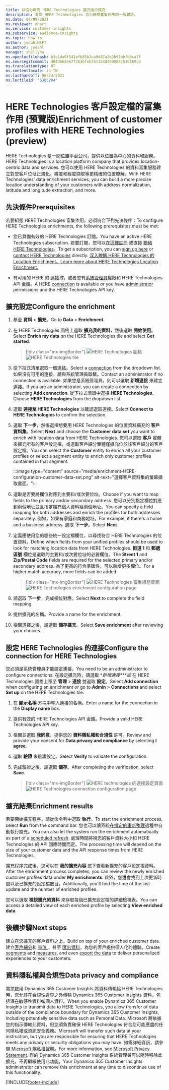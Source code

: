 ```yaml
---
title: 以協力廠商 HERE Technologies 擴充進行擴充
description: 有關 HERE Technologies 協力廠商富集作用的一般資訊。
ms.date: 04/09/2021
ms.reviewer: mhart
ms.service: customer-insights
ms.subservice: audience-insights
ms.topic: how-to
author: jodahlMSFT
ms.author: jodahl
manager: shellyha
ms.openlocfilehash: b3c1da0f541efb85b2ca9d87a2e3b97bbfb6ca7f
ms.sourcegitcommit: d84d664e67f263bfeb741154d309088c5101b9c3
ms.translationtype: HT
ms.contentlocale: zh-TW
ms.lasthandoff: 06/24/2021
ms.locfileid: "6305284"
---
```

# <a name="enrichment-of-customer-profiles-with-here-technologies-preview"></a><span data-ttu-id="b6f60-103">HERE Technologies 客戶設定檔的富集作用 (預覽版)</span><span class="sxs-lookup"><span data-stu-id="b6f60-103">Enrichment of customer profiles with HERE Technologies (preview)</span></span>

<span data-ttu-id="b6f60-104">HERE Technologies 是一間位置平台公司，提供以位置為中心的資料和服務。</span><span class="sxs-lookup"><span data-stu-id="b6f60-104">HERE Technologies is a location platform company that provides location-centric data and services.</span></span> <span data-ttu-id="b6f60-105">您可以使用 HERE Technologies 的資料富集服務建立對您客戶位址正規化、緯度和經度擷取等更精確的位置瞭解。</span><span class="sxs-lookup"><span data-stu-id="b6f60-105">With HERE Technologies' data enrichment services, you can build a more precise location understanding of your customers with address normalization, latitude and longitude extraction, and more.</span></span>

## <a name="prerequisites"></a><span data-ttu-id="b6f60-106">先決條件</span><span class="sxs-lookup"><span data-stu-id="b6f60-106">Prerequisites</span></span>

<span data-ttu-id="b6f60-107">若要組態 HERE Technologies 富集作用，必須符合下列先決條件：</span><span class="sxs-lookup"><span data-stu-id="b6f60-107">To configure HERE Technologies enrichments, the following prerequisites must be met:</span></span>

- <span data-ttu-id="b6f60-108">您已具備有效的 HERE Technologies 訂閱。</span><span class="sxs-lookup"><span data-stu-id="b6f60-108">You have an active HERE Technologies subscription.</span></span> <span data-ttu-id="b6f60-109">若要訂閱，您可以[在這裡註冊](https://developer.here.com/sign-up?utm_medium=referral&utm_source=Microsoft-Dynamics-CI&create=Freemium-Basic) 或直接 [聯絡 HERE Technologies](https://developer.here.com/help?utm_medium=referral&utm_source=Microsoft-Dynamics-CI#how-can-we-help-you)。</span><span class="sxs-lookup"><span data-stu-id="b6f60-109">To get a subscription, you can [sign up here](https://developer.here.com/sign-up?utm_medium=referral&utm_source=Microsoft-Dynamics-CI&create=Freemium-Basic) or [contact HERE Technologies](https://developer.here.com/help?utm_medium=referral&utm_source=Microsoft-Dynamics-CI#how-can-we-help-you) directly.</span></span> [<span data-ttu-id="b6f60-110">深入瞭解 HERE Technologies 的 Location Enrichment。</span><span class="sxs-lookup"><span data-stu-id="b6f60-110">Learn more about HERE Technologies Location Enrichment.</span></span>](https://developer.here.com/location-enrichment?cid=Dev-MicrosoftDynamics-DB-0-Dev-&utm_source=MicrosoftDynamics&utm_medium=referral&utm_campaign=Online_Dev_ReferralMicrosoft)

- <span data-ttu-id="b6f60-111">有可用的 HERE 的 [連接](connections.md)*或*，或者您有[系統管理員](permissions.md#administrator)權限和 HERE Technologies API 金鑰。</span><span class="sxs-lookup"><span data-stu-id="b6f60-111">A HERE [connection](connections.md) is available *or* you have [administrator](permissions.md#administrator) permissions and the HERE Technologies API key.</span></span>

## <a name="configure-the-enrichment"></a><span data-ttu-id="b6f60-112">擴充設定</span><span class="sxs-lookup"><span data-stu-id="b6f60-112">Configure the enrichment</span></span>

1. <span data-ttu-id="b6f60-113">移至 **資料** > **擴充**。</span><span class="sxs-lookup"><span data-stu-id="b6f60-113">Go to **Data** > **Enrichment**.</span></span> 

1. <span data-ttu-id="b6f60-114">在 HERE Technologies 圖格上選取 **擴充我的資料**，然後選取 **開始使用**。</span><span class="sxs-lookup"><span data-stu-id="b6f60-114">Select **Enrich my data** on the HERE Technologies tile and select **Get started**.</span></span>

   > [!div class="mx-imgBorder"]
   > <span data-ttu-id="b6f60-115">![HERE Technologies 圖格](media/HERE-tile.png "HERE Technologies 圖格")</span><span class="sxs-lookup"><span data-stu-id="b6f60-115">![HERE Technologies tile](media/HERE-tile.png "HERE Technologies tile")</span></span>

1. <span data-ttu-id="b6f60-116">從下拉式清單選取一個[連結](connections.md)。</span><span class="sxs-lookup"><span data-stu-id="b6f60-116">Select a [connection](connections.md) from the dropdown list.</span></span> <span data-ttu-id="b6f60-117">如果沒有可用的連接，請與系統管理員聯繫。</span><span class="sxs-lookup"><span data-stu-id="b6f60-117">Contact  an administrator if no connection is available.</span></span> <span data-ttu-id="b6f60-118">如果您是系統管理員，則可以選取 **新增連接** 來建立連接。</span><span class="sxs-lookup"><span data-stu-id="b6f60-118">If you are an administrator, you can create a connection by selecting **Add connection**.</span></span> <span data-ttu-id="b6f60-119">從下拉式清單中選擇 **HERE Technologies**。</span><span class="sxs-lookup"><span data-stu-id="b6f60-119">Choose **HERE Technologies** from the dropdown list.</span></span> 

1. <span data-ttu-id="b6f60-120">選取 **連接至 HERE Technologies** 以確認選取連接。</span><span class="sxs-lookup"><span data-stu-id="b6f60-120">Select **Connect to HERE Technologies** to confirm the selection.</span></span>

1.  <span data-ttu-id="b6f60-121">選取 **下一步**，然後選擇想要用 HERE Technologies 的位置資料擴充的 **客戶資料集**。</span><span class="sxs-lookup"><span data-stu-id="b6f60-121">Select **Next** and choose the **Customer data set** you want to enrich with location data from HERE Technologies.</span></span> <span data-ttu-id="b6f60-122">您可以選取 **客戶** 實體來擴充所有的客戶設定檔，或選取客戶細分實體僅擴充位於該客戶細分的客戶設定檔。</span><span class="sxs-lookup"><span data-stu-id="b6f60-122">You can select the **Customer** entity to enrich all your customer profiles or select a segment entity to enrich only customer profiles contained in that segment.</span></span>

    :::image type="content" source="media/enrichment-HERE-configuration-customer-data-set.png" alt-text="選擇客戶資料集的螢幕擷取畫面。":::

1. <span data-ttu-id="b6f60-124">選取是否要將欄位對應到主要和/或次要位址。</span><span class="sxs-lookup"><span data-stu-id="b6f60-124">Choose if you want to map fields to the primary and/or secondary address.</span></span> <span data-ttu-id="b6f60-125">您可以分別指定欄位對應到兩個地址並且指定擴充個人資料給兩個地址。</span><span class="sxs-lookup"><span data-stu-id="b6f60-125">You can specify a field mapping for both addresses and enrich the profiles for both addresses separately.</span></span> <span data-ttu-id="b6f60-126">例如，如果有家庭和商務地址。</span><span class="sxs-lookup"><span data-stu-id="b6f60-126">For example, if there's a home and a business address.</span></span> <span data-ttu-id="b6f60-127">選取 **下一步**。</span><span class="sxs-lookup"><span data-stu-id="b6f60-127">Select **Next**.</span></span>

1. <span data-ttu-id="b6f60-128">定義應使用您的哪些統一設定檔欄位，以尋找符合 HERE Technologies 的位置資料。</span><span class="sxs-lookup"><span data-stu-id="b6f60-128">Define which fields from your unified profiles should be used to look for matching location data from HERE Technologies.</span></span> <span data-ttu-id="b6f60-129">**街道 1** 和 **郵遞區號** 欄位是選取的主要和/或次要位址的必要欄位。</span><span class="sxs-lookup"><span data-stu-id="b6f60-129">The **Street 1** and **Zip/Postal Code** fields are required for the selected primary and/or secondary address.</span></span> <span data-ttu-id="b6f60-130">為了更高的符合準確性，可以新增更多欄位。</span><span class="sxs-lookup"><span data-stu-id="b6f60-130">For a higher match accuracy, more fields can be added.</span></span>

   > [!div class="mx-imgBorder"]
   > <span data-ttu-id="b6f60-131">![HERE Technologies 富集組態頁面](media/enrichment-HERE-configuration.png "HERE Technologies 富集組態頁面")</span><span class="sxs-lookup"><span data-stu-id="b6f60-131">![HERE Technologies enrichment configuration page](media/enrichment-HERE-configuration.png "HERE Technologies enrichment configuration page")</span></span>

1. <span data-ttu-id="b6f60-132">請選取 **下一步**，完成欄位對應。</span><span class="sxs-lookup"><span data-stu-id="b6f60-132">Select **Next** to complete the field mapping.</span></span>

1. <span data-ttu-id="b6f60-133">提供擴充的名稱。</span><span class="sxs-lookup"><span data-stu-id="b6f60-133">Provide a name for the enrichment.</span></span> 

1. <span data-ttu-id="b6f60-134">檢閱選擇之後，請選取 **儲存擴充**。</span><span class="sxs-lookup"><span data-stu-id="b6f60-134">Select **Save enrichment** after reviewing your choices.</span></span>

## <a name="configure-the-connection-for-here-technologies"></a><span data-ttu-id="b6f60-135">設定 HERE Technologies 的連接</span><span class="sxs-lookup"><span data-stu-id="b6f60-135">Configure the connection for HERE Technologies</span></span> 

<span data-ttu-id="b6f60-136">您必須是系統管理員才能設定連接。</span><span class="sxs-lookup"><span data-stu-id="b6f60-136">You need to be an administrator to configure connections.</span></span> <span data-ttu-id="b6f60-137">在設定擴充時，請選取 \**新增連接\*\*\*或* 在 HERE Technologies 圖格上移至 **管理** > **連接** 並選取 **設定**。</span><span class="sxs-lookup"><span data-stu-id="b6f60-137">Select **Add connection** when configuring an enrichment *or* go to **Admin** > **Connections** and select **Set up** on the HERE Technologies tile.</span></span>

1. <span data-ttu-id="b6f60-138">在 **顯示名稱** 方塊中輸入連接的名稱。</span><span class="sxs-lookup"><span data-stu-id="b6f60-138">Enter a name for the connection in the **Display name** box.</span></span>

1. <span data-ttu-id="b6f60-139">提供有效的 HERE Technologies API 金鑰。</span><span class="sxs-lookup"><span data-stu-id="b6f60-139">Provide a valid HERE Technologies API key.</span></span>

1. <span data-ttu-id="b6f60-140">檢閱並選取 **我同意**，提供您的 **資料隱私權和合規性** 許可。</span><span class="sxs-lookup"><span data-stu-id="b6f60-140">Review and provide your consent for **Data privacy and compliance** by selecting **I agree**.</span></span>

1. <span data-ttu-id="b6f60-141">選取 **驗證** 來驗證設定。</span><span class="sxs-lookup"><span data-stu-id="b6f60-141">Select **Verify** to validate the configuration.</span></span>

1. <span data-ttu-id="b6f60-142">完成驗證之後，請選取 **儲存**。</span><span class="sxs-lookup"><span data-stu-id="b6f60-142">After completing the verification, select **Save**.</span></span>

   > [!div class="mx-imgBorder"]
   > <span data-ttu-id="b6f60-143">![HERE technologies 的連接設定頁面](media/enrichment-HERE-connection.png "HERE technologies 的連接設定頁面")</span><span class="sxs-lookup"><span data-stu-id="b6f60-143">![HERE Technologies connection configuration page](media/enrichment-HERE-connection.png "HERE Technologies connection configuration page")</span></span>

## <a name="enrichment-results"></a><span data-ttu-id="b6f60-144">擴充結果</span><span class="sxs-lookup"><span data-stu-id="b6f60-144">Enrichment results</span></span>

<span data-ttu-id="b6f60-145">若要開始擴充程序，請從命令列中選取 **執行**。</span><span class="sxs-lookup"><span data-stu-id="b6f60-145">To start the enrichment process, select **Run** from the command bar.</span></span> <span data-ttu-id="b6f60-146">您也可以讓系統在[排定的重新整理](system.md#schedule-tab)過程中自動執行擴充。</span><span class="sxs-lookup"><span data-stu-id="b6f60-146">You can also let the system run the enrichment automatically as part of a [scheduled refresh](system.md#schedule-tab).</span></span> <span data-ttu-id="b6f60-147">處理時間將視您的客戶資料大小和 HERE Technologies 的 API 回應時間而定。</span><span class="sxs-lookup"><span data-stu-id="b6f60-147">The processing time will depend on the size of your customer data and the API response times from HERE Technologies.</span></span>

<span data-ttu-id="b6f60-148">擴充程序完成後，您可以在 **我的擴充內容** 底下查看新擴充的客戶設定檔資料。</span><span class="sxs-lookup"><span data-stu-id="b6f60-148">After the enrichment process completes, you can review the newly enriched customer profiles data under **My enrichments**.</span></span> <span data-ttu-id="b6f60-149">此外，您還會找到上次更新時間以及已擴充的設定檔數目。</span><span class="sxs-lookup"><span data-stu-id="b6f60-149">Additionally, you'll find the time of the last update and the number of enriched profiles.</span></span>

<span data-ttu-id="b6f60-150">您可以選取 **檢視擴充的資料** 來存取每個已擴充設定檔的詳細檢視表。</span><span class="sxs-lookup"><span data-stu-id="b6f60-150">You can access a detailed view of each enriched profile by selecting **View enriched data**.</span></span>

## <a name="next-steps"></a><span data-ttu-id="b6f60-151">後續步驟</span><span class="sxs-lookup"><span data-stu-id="b6f60-151">Next steps</span></span>

<span data-ttu-id="b6f60-152">建立在您擴充的客戶資料之上。</span><span class="sxs-lookup"><span data-stu-id="b6f60-152">Build on top of your enriched customer data.</span></span> <span data-ttu-id="b6f60-153">建立[客戶細分](segments.md)和 [量值 ](measures.md)，甚至 [匯出資料](export-destinations.md)，為您的客戶提供個人化的體驗。</span><span class="sxs-lookup"><span data-stu-id="b6f60-153">Create [segments](segments.md) and [measures](measures.md), and even [export the data](export-destinations.md) to deliver personalized experiences to your customers.</span></span>

## <a name="data-privacy-and-compliance"></a><span data-ttu-id="b6f60-154">資料隱私權與合規性</span><span class="sxs-lookup"><span data-stu-id="b6f60-154">Data privacy and compliance</span></span>

<span data-ttu-id="b6f60-155">當您啟用 Dynamics 365 Customer Insights 將資料傳輸給 HERE Technologies 時，您允許在合規性邊界之外傳輸 Dynamics 365 Customer Insights 資料，包括潛在敏感性資料如個人資料。</span><span class="sxs-lookup"><span data-stu-id="b6f60-155">When you enable Dynamics 365 Customer Insights to transmit data to HERE Technologies, you allow transfer of data outside of the compliance boundary for Dynamics 365 Customer Insights, including potentially sensitive data such as Personal Data.</span></span> <span data-ttu-id="b6f60-156">Microsoft 將依據您的指示傳輸此資料，但您須負責確保 HERE Technologies 符合您可能應盡的任何隱私權或資訊安全義務。</span><span class="sxs-lookup"><span data-stu-id="b6f60-156">Microsoft will transfer such data at your instruction, but you are responsible for ensuring that HERE Technologies meets any privacy or security obligations you may have.</span></span> <span data-ttu-id="b6f60-157">如需詳細資訊，請參閱 [Microsoft 隱私權聲明](https://go.microsoft.com/fwlink/?linkid=396732)。</span><span class="sxs-lookup"><span data-stu-id="b6f60-157">For more information, see [Microsoft Privacy Statement](https://go.microsoft.com/fwlink/?linkid=396732).</span></span>
<span data-ttu-id="b6f60-158">您的 Dynamics 365 Customer Insights 系統管理員可以隨時移除此擴充，不再繼續使用此功能。</span><span class="sxs-lookup"><span data-stu-id="b6f60-158">Your Dynamics 365 Customer Insights administrator can remove this enrichment at any time to discontinue use of this functionality.</span></span>


[!INCLUDE[footer-include](../includes/footer-banner.md)]
